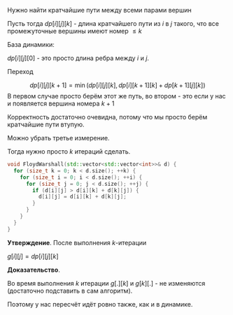 Нужно найти кратчайшие пути между всеми парами вершин

Пусть тогда $dp[i][j][k]$ - длина кратчайшего пути из $i$ в $j$ такого, что все промежуточные вершины имеют номер $\leq k$

База динамики:

$dp[i][j][0]$ - это просто длина ребра между $i$ и $j$.

Переход

$$
dp[i][j][k + 1] = \min(dp[i][j][k], dp[i][k + 1][k] + dp[k + 1][j][k])
$$
В первом случае просто берём этот же путь, во втором - это если у нас и появляется вершина номера $k + 1$

Корректность достаточно очевидна, потому что мы просто берём кратчайшие пути втупую.

Можно убрать третье измерение.

Тогда нужно просто $k$ итераций сделать.

```cpp
void FloydWarshall(std::vector<std::vector<int>>& d) {
  for (size_t k = 0; k < d.size(); ++k) {
    for (size_t i = 0; i < d.size(); ++i) {
      for (size_t j = 0; j < d.size(); ++j) {
        if (d[i][j] > d[i][k] + d[k][j]) {
          d[i][j] = d[i][k] + d[k][j];
        }
      }
    }
  }
}
```

**Утверждение**. После выполнения $k$-итерации 

$g[i][j] = dp[i][j][k]$

**Доказательство**.

Во время выполнения $k$ итерации $g[.][k]$ и $g[k][.]$ - не изменяются (достаточно подставить в сам алгоритм).

Поэтому у нас пересчёт идёт ровно также, как и в динамике.